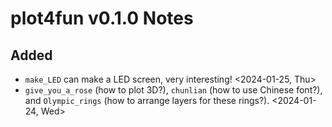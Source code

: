 # plot4fun v0.1.0 Notes

## Added

- `make_LED` can make a LED screen, very interesting! <2024-01-25, Thu>
- `give_you_a_rose` (how to plot 3D?), `chunlian` (how to use Chinese font?), and `Olympic_rings` (how to arrange layers for these rings?). <2024-01-24, Wed>

